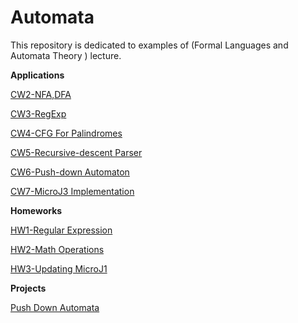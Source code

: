 # Automata

This repository is dedicated to examples of (Formal Languages and Automata Theory	) lecture.

<b>Applications</b>


[CW2-NFA,DFA](https://mehmedfatihgezen.github.io/Automata/CW2/cw2.png)

[CW3-RegExp](https://mehmedfatihgezen.github.io/Automata/CW3/cw3.png)

[CW4-CFG For Palindromes](https://mehmedfatihgezen.github.io/Automata/CW4/CW4.png)

[CW5-Recursive-descent Parser](https://mehmedfatihgezen.github.io/Automata/CW5/Expression.html)

[CW6-Push-down Automaton](https://mehmedfatihgezen.github.io/Automata/CW6/cw6_1.PNG)

[CW7-MicroJ3 Implementation](https://mehmedfatihgezen.github.io/Automata/CW7/microJ3.html)



<b>Homeworks</b>

[HW1-Regular Expression](https://yrgp.github.io/Automata/HW1/RegExp.html)

[HW2-Math Operations](https://mehmedfatihgezen.github.io/Automata/HW2/Expression.html)

[HW3-Updating MicroJ1](https://mehmedfatihgezen.github.io/Automata/HW3/microJ1.html)


<b>Projects</b>

[Push Down Automata](https://mehmedfatihgezen.github.io/Automata/HW4/PDA.html)
